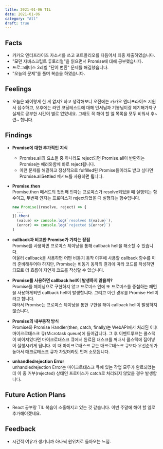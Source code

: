 ```yaml
---
title: 2021-01-06 TIL
date: 2021-01-06
category: "All"
draft: true
---
```


## Facts

- 카카오 엔터프라이즈 자소서를 쓰고 포트폴리오를 다듬어서 최종 제출하였습니다.
- "모던 자바스크립트 튜토리얼"을 읽으면서 Promise에 대해 공부했습니다.
- 프로그래머스 3레벨 "단어 변환" 문제를 해결했습니다.
- "오늘의 문제"를 풀며 복습을 하였습니다.

## Feelings

- 오늘은 왜이렇게 한 게 없지? 하고 생각해보니 오전에는 카카오 엔터프라이즈 지원서 접수하고, 오후에는 라인 코딩테스트에 대해 인서님과 기봉님이랑 얘기해가지구 실제로 공부한 시간이 별로 없었네요. 그래도 꼭 해야 할 일 목록을 모두 비워서 후~~~련~~~ 합니다.

## Findings

- **Promise에 대한 추가적인 지식**  
  - Promise.all의 요소들 중 하나라도 reject되면 Promise.all이 반환하는 Promise는 에러와함께 바로 reject됩니다.
  - 이런 문제를 해결하고 정상적으로 fulfilled된 Promise들이라도 받고 싶다면 Promise.allSettled 메서드를 사용하면 됩니다.

- **Promise.then**  
  Promise.then 메서드의 첫번째 인자는 프로미스가 resolve되었을 때 실행되는 함수이고, 두번째 인자는 프로미스가 reject되었을 때 실행되는 함수입니다.

    ```js
    new Promise((resolve, reject) => {
      ...
    }).then(
      (value) => console.log(`resolved ${value}`),
      (error) => console.log(`rejected ${error}`)
    )
    ```

- **callback과 비교한 Promise가 가지는 장점**  
  Promise를 사용하면 프로미스 체이닝을 통해 callback hell을 해소할 수 있습니다.  
  아울러 callback을 사용하면 어떤 비동기 동작 이후에 사용할 callback 함수를 미리 준비해두어야 하지만, Promise는 비동기 동작의 결과에 따라 코드를 작성하면 되므로 더 흐름이 자연게 코드를 작성할 수 있습니다.

- **Promise를 사용하면 callback hell이 발생하지 않을까?**  
  Promise를 체이닝으로 구현하지 않고 프로미스 안에 또 프로미스를 중첩하는 패턴을 사용하게되면 callback hell이 발생합니다. 그리고 이런 경우를 Promise Hell이라고 합니다.  
  따라서 Promise는 프로미스 체이닝을 통한 구현을 해야 callback hell이 발생하지 않습니다.

- **Promise의 내부동작 방식**  
  Promise와 Promise Handler(then, catch, finally)는 WebAPI에서 처리된 이후 마이크로태스크 큐(Microtask queue)에 들어갑니다. 그 후 이벤트루프는 콜스택이 비어져있다면 마이크로태스크 큐에서 완료된 태스크를 꺼내서 콜스택에 집어넣어 실행시키게 됩니다. 이 때 마이크로태스크 큐는 매크로태스크 큐보다 우선순위가 높아서 매크로태스크 큐가 차있더라도 먼저 소모됩니다.

- **unhandledrejection Error**  
  unhandledrejection Error는 마이크로태스크 큐에 있는 작업 모두가 완료되었는데 이 중 거부(rejected) 상태인 프로미스가 catch로 처리되지 않았을 경우 발생합니다.

## Future Action Plans

- React 공부랑 TIL 복습이 소홀해지고 있는 것 같습니다. 이번 주말에 해야 할 일로 추가해야겠네요.

## Feedback

- 시간적 여유가 생기니까 하나씩 원위치로 돌아오는 느낌.
